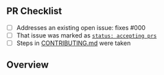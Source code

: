 <!-- 👋 Hi, thanks for sending a PR to typescript-app-demo! 💖.
Please fill out all fields below and make sure each item is true and [x] checked.
Otherwise we may not be able to review your PR. -->

## PR Checklist

- [ ] Addresses an existing open issue: fixes #000
- [ ] That issue was marked as [`status: accepting prs`](https://github.com/navin-moorthy/typescript-app-demo/issues?q=is%3Aopen+is%3Aissue+label%3A%22status%3A+accepting+prs%22)
- [ ] Steps in [CONTRIBUTING.md](https://github.com/navin-moorthy/typescript-app-demo/blob/main/.github/CONTRIBUTING.md) were taken

## Overview

<!-- Description of what is changed and how the code change does that. -->
